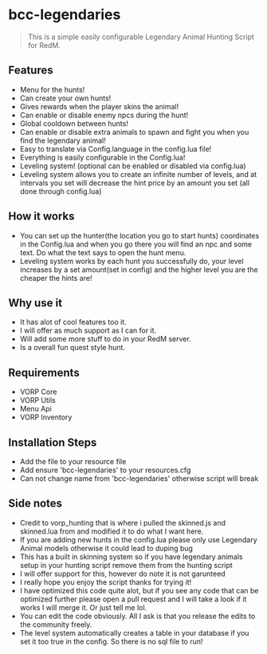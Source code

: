 # bcc-legendaries

> This is a simple easily configurable Legendary Animal Hunting Script for RedM.

## Features
- Menu for the hunts!
- Can create your own hunts!
- Gives rewards when the player skins the animal!
- Can enable or disable enemy npcs during the hunt!
- Global cooldown between hunts!
- Can enable or disable extra animals to spawn and fight you when you find the legendary animal!
- Easy to translate via Config.language in the config.lua file!
- Everything is easily configurable in the Config.lua!
- Leveling system! (optional can be enabled or disabled via config.lua)
- Leveling system allows you to create an infinite number of levels, and at intervals you set will decrease the hint price by an amount you set (all done through config.lua)

## How it works
- You can set up the hunter(the location you go to start hunts) coordinates in the Config.lua and when you go there you will find an npc and some text. Do what the text says to open the hunt menu.
- Leveling system works by each hunt you successfully do, your level increases by a set amount(set in config) and the higher level you are the cheaper the hints are!

## Why use it
- It has alot of cool features too it. 
- I will offer as much support as I can for it. 
- Will add some more stuff to do in your RedM server. 
- Is a overall fun quest style hunt.

## Requirements
- VORP Core
- VORP Utils
- Menu Api
- VORP Inventory

## Installation Steps
- Add the file to your resource file
- Add ensure 'bcc-legendaries' to your resources.cfg
- Can not change name from 'bcc-legendaries' otherwise script will break

## Side notes
- Credit to vorp_hunting that is where i pulled the skinned.js and skinned.lua from and modified it to do what I want here.
- If you are adding new hunts in the config.lua please only use Legendary Animal models otherwise it could lead to duping bug
- This has a built in skinning system so if you have legendary animals setup in your hunting script remove them from the hunting script
- I will offer support for this, however do note it is not garunteed
- I really hope you enjoy the script thanks for trying it!
- I have optimized this code quite alot, but if you see any code that can be optimized further please open a pull request and I will take a look if it works I will merge it. Or just tell me lol.
- You can edit the code obviously. All I ask is that you release the edits to the community freely.
- The level system automatically creates a table in your database if you set it too true in the config. So there is no sql file to run!
